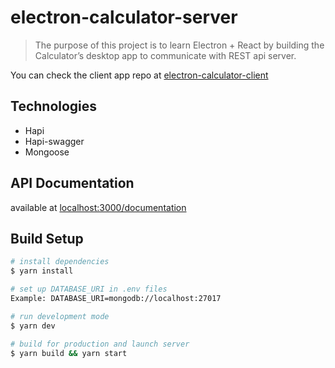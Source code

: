 # electron-calculator-server

> The purpose of this project is to learn Electron + React by building the Calculator’s desktop app to communicate with REST api server.

You can check the client app repo at [electron-calculator-client](https://github.com/duckydash139/electron-calculator-client)

## Technologies
* Hapi
* Hapi-swagger
* Mongoose

## API Documentation
available at [localhost:3000/documentation](localhost:3000/documentation)

## Build Setup

``` bash
# install dependencies
$ yarn install

# set up DATABASE_URI in .env files
Example: DATABASE_URI=mongodb://localhost:27017

# run development mode
$ yarn dev

# build for production and launch server
$ yarn build && yarn start
```


